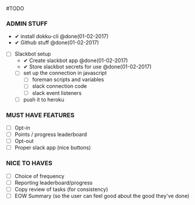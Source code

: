 #TODO

### ADMIN STUFF
- ✔ install dokku-cli @done(01-02-2017)
- ✔ Github stuff @done(01-02-2017)
- [ ] Slackbot setup
  - ✔ Create slackbot app @done(01-02-2017)
  - ✔ Store slackbot secrets for use @done(01-02-2017)
  - [ ] set up the connection in javascript
    - [ ] foreman scripts and variables
    - [ ] slack connection code
    - [ ] slack event listeners
  - [ ] push it to heroku

### MUST HAVE FEATURES
- [ ] Opt-in
- [ ] Points / progress leaderboard
- [ ] Opt-out
- [ ] Proper slack app (nice buttons)

### NICE TO HAVES
- [ ] Choice of frequency
- [ ] Reporting leaderboard/progress
- [ ] Copy review of tasks (for consistency)
- [ ] EOW Summary (so the user can feel good about the good they've done)
